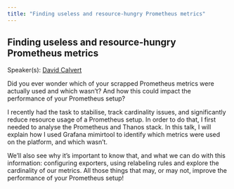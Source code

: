 ```yaml
---
title: "Finding useless and resource-hungry Prometheus metrics"
---
```


## Finding useless and resource-hungry Prometheus metrics

Speaker(s): [David Calvert](../../speakers/david-calvert)

Did you ever wonder which of your scrapped Prometheus metrics were actually used and which wasn’t? And how this could impact the performance of your Prometheus setup?

I recently had the task to stabilise, track cardinality issues, and significantly reduce resource usage of a Prometheus setup. In order to do that, I first needed to analyse the Prometheus and Thanos stack. In this talk, I will explain how I used Grafana mimirtool to identify which metrics were used on the platform, and which wasn’t.

We’ll also see why it’s important to know that, and what we can do with this information: configuring exporters, using relabeling rules and explore the cardinality of our metrics. All those things that may, or may not, improve the performance of your Prometheus setup!
